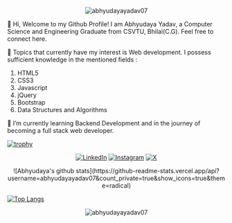 <p align="center"> <img src="https://komarev.com/ghpvc/?username=abhyudayayadav07&label=Profile%20views&color=0e75b6&style=flat" alt="abhyudayayadav07" /> </p>

👋 Hi, Welcome to my Github Profile! I am Abhyudaya Yadav, a Computer Science and Engineering Graduate from CSVTU, Bhilai(C.G). Feel free to connect here.


👀 Topics that currently have my interest is Web development. I possess sufficient knowledge in the mentioned fields :

1. HTML5
2. CSS3
3. Javascript
4. jQuery
5. Bootstrap
6. Data Structures and Algorithms

🌱 I’m currently learning Backend Development and in the journey of becoming a full stack web developer.

[![trophy](https://github-profile-trophy.vercel.app/?username=abhyudayayadav07&theme=onedark)](https://github.com/abhyudayayadav07/github-profile-trophy)

<div align="center">

<a href="https://www.linkedin.com/in/abhyudaya-yadav-3b0a541b0/" target="_blank"><img src="https://img.shields.io/badge/LinkedIn-%230077B5.svg?&style=flat-square&logo=linkedin&logoColor=white" alt="LinkedIn"></a>
<a href="https://www.instagram.com/abhyudayayadav7/" target="_blank"><img src="https://img.shields.io/badge/Instagram-%23E4405F.svg?&style=flat-square&logo=instagram&logoColor=white" alt="Instagram"></a>
<a href="https://x.com/AbhyudayaY2048" target="_blank"><img src="https://img.shields.io/badge/Twitter-%231DA1F2.svg?&style=flat-square&logo=twitter&logoColor=white" alt="X"></a>

</div>
<div align="center">
![Abhyudaya's github stats](https://github-readme-stats.vercel.app/api?username=abhyudayayadav07&count_private=true&show_icons=true&theme=radical)
</div>

[![Top Langs](https://github-readme-stats.vercel.app/api/top-langs/?username=abhyudayayadav07&layout=compact)](https://github.com/abhyudayayadav07/github-readme-stats)

<div align="center"><img align="center" src="https://github-readme-streak-stats.herokuapp.com/?user=abhyudayayadav07&" alt="abhyudayayadav07" /></div>

<!---
abhyudayayadav07/abhyudayayadav07 is a ✨ special ✨ repository because its `README.md` (this file) appears on your GitHub profile.
You can click the Preview link to take a look at your changes.
--->
